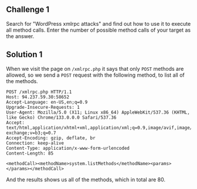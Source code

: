 
## Challenge 1

Search for "WordPress xmlrpc attacks" and find out how to use it to execute all method calls. Enter the number of possible method calls of your target as the answer.

## Solution 1

When we visit the page on `/xmlrpc.php` it says that only `POST` methods are allowed, so we send a `POST` request with the following method, to list all of the methods.

```http
POST /xmlrpc.php HTTP/1.1
Host: 94.237.59.30:58652
Accept-Language: en-US,en;q=0.9
Upgrade-Insecure-Requests: 1
User-Agent: Mozilla/5.0 (X11; Linux x86_64) AppleWebKit/537.36 (KHTML, like Gecko) Chrome/133.0.0.0 Safari/537.36
Accept: text/html,application/xhtml+xml,application/xml;q=0.9,image/avif,image/webp,image/apng,*/*;q=0.8,application/signed-exchange;v=b3;q=0.7
Accept-Encoding: gzip, deflate, br
Connection: keep-alive
Content-Type: application/x-www-form-urlencoded
Content-Length: 85

<methodCall><methodName>system.listMethods</methodName><params></params></methodCall>
```

And the results shows us all of the methods, which in total are 80.